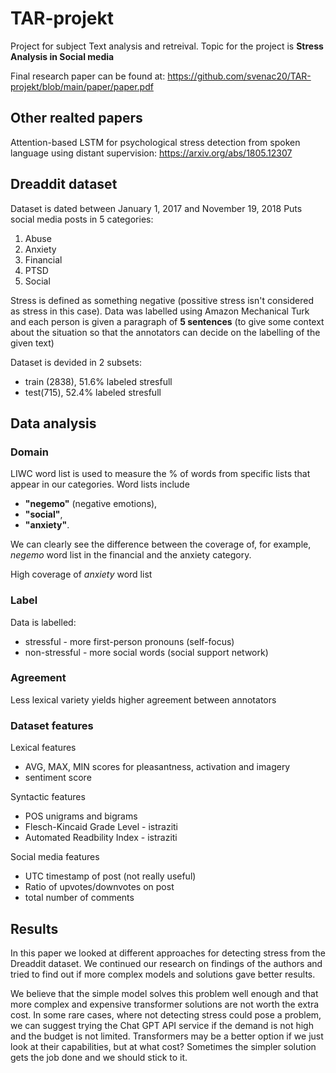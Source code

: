 # TAR-projekt

Project for subject Text analysis and retreival.
Topic for the project is **Stress Analysis in Social media**

Final research paper can be found at: <https://github.com/svenac20/TAR-projekt/blob/main/paper/paper.pdf>

## Other realted papers

Attention-based LSTM for psychological stress detection from spoken language using distant supervision: <https://arxiv.org/abs/1805.12307>

## Dreaddit dataset

Dataset is dated between January 1, 2017 and November 19, 2018
Puts social media posts in 5 categories:
  1. Abuse
  2. Anxiety
  3. Financial
  4. PTSD
  5. Social

Stress is defined as something negative (possitive stress isn't considered as stress in this case). Data was labelled using Amazon Mechanical Turk and each person is given a paragraph of **5 sentences** (to give some context about the situation so that the annotators can decide on the labelling of the given text)

Dataset is devided in 2 subsets:
  - train (2838), 51.6% labeled stresfull
  - test(715), 52.4% labeled stresfull

## Data analysis

### **Domain**

LIWC word list is used to measure the % of words from specific lists that appear in our categories.
Word lists include 
  - **"negemo"** (negative emotions),
  - **"social"**,
  - **"anxiety"**.

We can clearly see the difference between the coverage of, for example, *negemo* word list in the financial and the anxiety category.

High coverage of *anxiety* word list

### **Label**

Data is labelled:
  - stressful - more first-person pronouns (self-focus)
  - non-stressful - more social words (social support network)

### **Agreement**

Less lexical variety yields higher agreement between annotators

### **Dataset features**

Lexical features
  - AVG, MAX, MIN scores for pleasantness, activation and imagery 
  - sentiment score

Syntactic features
  - POS unigrams and bigrams
  - Flesch-Kincaid Grade Level - istraziti
  - Automated Readbility Index - istraziti

Social media features
  - UTC timestamp of post (not really useful)
  - Ratio of upvotes/downvotes on post
  - total number of comments

## Results

In this paper we looked at different approaches for detecting stress from the Dreaddit dataset. We continued our research on findings of the authors and tried to find out if more complex models and solutions gave better results.

We believe that the simple model solves this problem well enough and that more complex and expensive transformer solutions are not worth the extra cost. In some rare cases, where not detecting stress could pose a problem, we can suggest trying the Chat GPT API service if the demand is not high and the budget is not limited. Transformers may be a better option if we just look at their capabilities, but at what cost? Sometimes the simpler solution gets the job done and we should stick to it.
